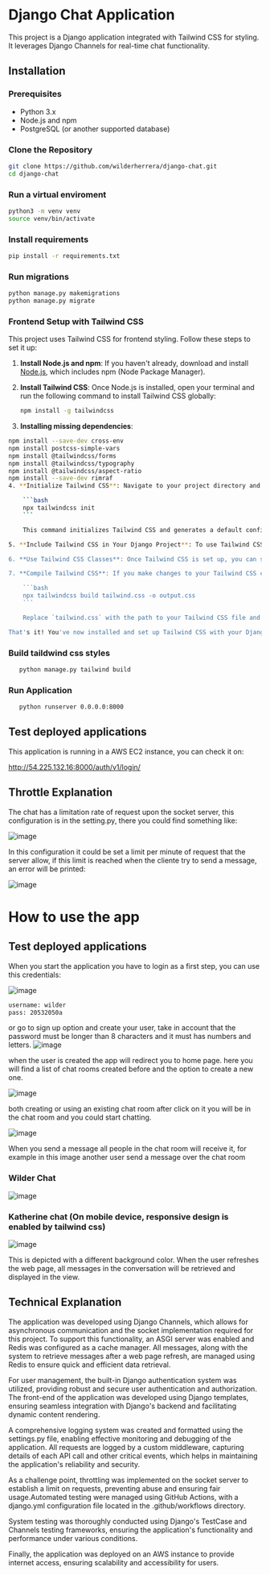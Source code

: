 # Django Chat Application

This project is a Django application integrated with Tailwind CSS for styling. It leverages Django Channels for real-time chat functionality.


## Installation

### Prerequisites

- Python 3.x
- Node.js and npm
- PostgreSQL (or another supported database)

### Clone the Repository

```bash
git clone https://github.com/wilderherrera/django-chat.git
cd django-chat
```
### Run a virtual enviroment
```bash
python3 -m venv venv
source venv/bin/activate 
```

### Install requirements
```bash
pip install -r requirements.txt
```
### Run migrations
```bash
python manage.py makemigrations
python manage.py migrate
```

### Frontend Setup with Tailwind CSS

This project uses Tailwind CSS for frontend styling. Follow these steps to set it up:

1. **Install Node.js and npm**: If you haven't already, download and install [Node.js](https://nodejs.org/), which includes npm (Node Package Manager).

2. **Install Tailwind CSS**: Once Node.js is installed, open your terminal and run the following command to install Tailwind CSS globally:

    ```bash
    npm install -g tailwindcss
    ```
3. **Installing missing dependencies**: 
```bash
npm install --save-dev cross-env
npm install postcss-simple-vars
npm install @tailwindcss/forms
npm install @tailwindcss/typography
npm install @tailwindcss/aspect-ratio
npm install --save-dev rimraf
4. **Initialize Tailwind CSS**: Navigate to your project directory and run the following command to create a `tailwind.config.js` file and `tailwind.css` file in your project:

    ```bash
    npx tailwindcss init
    ```

    This command initializes Tailwind CSS and generates a default configuration file.

5. **Include Tailwind CSS in Your Django Project**: To use Tailwind CSS in your Django project, include the generated `tailwind.css` file in your project's static files. You can import this CSS file in your HTML templates or use it with a tool like Webpack for bundling.

6. **Use Tailwind CSS Classes**: Once Tailwind CSS is set up, you can start using its utility classes in your HTML templates. Refer to the [Tailwind CSS documentation](https://tailwindcss.com/docs) for a list of available classes and how to use them.

7. **Compile Tailwind CSS**: If you make changes to your Tailwind CSS configuration or want to build optimized CSS for production, you need to compile Tailwind CSS. Run the following command to compile your CSS file:

    ```bash
    npx tailwindcss build tailwind.css -o output.css
    ```

    Replace `tailwind.css` with the path to your Tailwind CSS file and `output.css` with the desired output file name.

That's it! You've now installed and set up Tailwind CSS with your Django project. Happy styling!
  ```

### Build taildwind css styles
 ```bash
    python manage.py tailwind build
 ```
### Run Application
 ```bash
    python runserver 0.0.0.0:8000
 ```

## Test deployed applications 
This application is running in a AWS EC2 instance, you can check it on:

http://54.225.132.16:8000/auth/v1/login/

## Throttle Explanation
The chat has a limitation rate of request upon the socket server, this configuration is in the setting.py, there you could find something like:

![image](https://github.com/wilderherrera/django-chat/assets/42052737/0b65c848-b202-4a3e-97ad-48d108606535)

In this configuration it could be set a limit per minute of request that the server allow, if this limit is reached when the cliente try to send a message, an error will be printed:

![image](https://github.com/wilderherrera/django-chat/assets/42052737/7c3cfec3-7850-4959-be9d-3880c0f5d017)

# How to use the app
## Test deployed applications 
When you start the application you have to login as a first step, you can use this credentials:

![image](https://github.com/wilderherrera/django-chat/assets/42052737/dfc51c9d-15c8-4908-8a31-c15044039cfd)


```bash
username: wilder
pass: 20532050a
 ```
or go to sign up option and create your user, take in account that the password must be longer than 8 characters and it must has numbers and letters.
![image](https://github.com/wilderherrera/django-chat/assets/42052737/c1f7de86-fbda-4650-a8e6-0b4159e8e5c3)


when the user is created the app will redirect you to home page.
here you will find a list of chat rooms created before and the option to create a new one.

![image](https://github.com/wilderherrera/django-chat/assets/42052737/5e62242f-1d59-4453-85ff-6c6f080cd1d7)

both creating or using an existing chat room after click on it you will be in the chat room and you could start chatting.

![image](https://github.com/wilderherrera/django-chat/assets/42052737/15399090-a87d-4603-8f91-b7c007906d88)

When you send a message all people in the chat room will receive it, for example in this image another user send a message over the chat room

### Wilder Chat

![image](https://github.com/wilderherrera/django-chat/assets/42052737/bc24c248-26dd-4068-980f-8c0d3201490a)

### Katherine chat (On mobile device, responsive design is enabled by tailwind css)


![image](https://github.com/wilderherrera/django-chat/assets/42052737/9d866b06-6fb8-48d2-9bc5-f4a64371f644)

This is depicted with a different background color. When the user refreshes the web page, all messages in the conversation will be retrieved and displayed in the view.

## Technical Explanation

The application was developed using Django Channels, which allows for asynchronous communication and the socket implementation required for this project. To support this functionality, an ASGI server was enabled and Redis was configured as a cache manager. All messages, along with the system to retrieve messages after a web page refresh, are managed using Redis to ensure quick and efficient data retrieval.

For user management, the built-in Django authentication system was utilized, providing robust and secure user authentication and authorization. The front-end of the application was developed using Django templates, ensuring seamless integration with Django's backend and facilitating dynamic content rendering.

A comprehensive logging system was created and formatted using the settings.py file, enabling effective monitoring and debugging of the application. All requests are logged by a custom middleware, capturing details of each API call and other critical events, which helps in maintaining the application's reliability and security.

As a challenge point, throttling was implemented on the socket server to establish a limit on requests, preventing abuse and ensuring fair usage.Automated testing were managed using GitHub Actions, with a django.yml configuration file located in the .github/workflows directory.

System testing was thoroughly conducted using Django's TestCase and Channels testing frameworks, ensuring the application's functionality and performance under various conditions.

Finally, the application was deployed on an AWS instance to provide internet access, ensuring scalability and accessibility for users.





